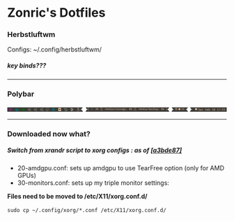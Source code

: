 # Zonric's Dotfiles

### Herbstluftwm
Configs: ~/.config/herbstluftwm/

##### key binds???

---

### Polybar
<img title="Polybar Screen Shot" alt="Polybar" src="./Pictures/PolyBar.png">

---

### Downloaded now what?
##### Switch from xrandr script to xorg configs : as of [[a3bde87]](https://github.com/Zonric/dotfiles/commit/a4bde87c1d05a1a7d6d9a98fa969c6f521bd9259)
- 20-amdgpu.conf: sets up amdgpu to use TearFree option (only for AMD GPUs)
- 30-monitors.conf: sets up my triple monitor settings: 

**Files need to be moved to /etc/X11/xorg.conf.d/**

`sudo cp ~/.config/xorg/*.conf /etc/X11/xorg.conf.d/`
